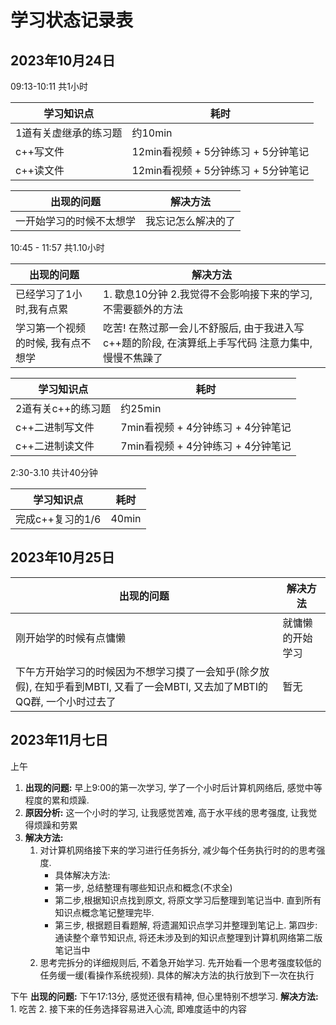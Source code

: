 # 学习状态记录表

## 2023年10月24日

09:13-10:11 共1小时

| 学习知识点       | 耗时                       |
|-------------|--------------------------|
| 1道有关虚继承的练习题 | 约10min                   |
| c++写文件      | 12min看视频 + 5分钟练习 + 5分钟笔记 |
| c++读文件      | 12min看视频 + 5分钟练习 + 5分钟笔记 |

| 出现的问题        | 解决方法      |
|--------------|-----------|
| 一开始学习的时候不太想学 | 我忘记怎么解决的了 |


10:45 - 11:57 共1.10小时

| 出现的问题              | 解决方法                                                    |
|--------------------|---------------------------------------------------------|
| 已经学习了1小时,我有点累      | 1. 歇息10分钟 2.我觉得不会影响接下来的学习, 不需要额外的方法                     |
| 学习第一个视频的时候, 我有点不想学 | 吃苦! 在熬过那一会儿不舒服后, 由于我进入写c++题的阶段, 在演算纸上手写代码 注意力集中, 慢慢不焦躁了 |


| 学习知识点       | 耗时                      |
|-------------|-------------------------|
| 2道有关c++的练习题 | 约25min                  |
| c++二进制写文件   | 7min看视频 + 4分钟练习 + 4分钟笔记 |
| c++二进制读文件   | 7min看视频 + 4分钟练习 + 4分钟笔记 |


2:30-3.10 共计40分钟

| 学习知识点       | 耗时                      |
|-------------|-------------------------|
| 完成c++复习的1/6  | 40min                  |

## 2023年10月25日

| 出现的问题                                                                     | 解决方法     |
|---------------------------------------------------------------------------|----------|
| 刚开始学的时候有点慵懒                                                               | 就慵懒的开始学习 |
| 下午方开始学习的时候因为不想学习摸了一会知乎(除夕放假), 在知乎看到MBTI, 又看了一会MBTI, 又去加了MBTI的QQ群, 一个小时过去了 | 暂无       |

## 2023年11月七日

上午
1. **出现的问题:** 早上9:00的第一次学习, 学了一个小时后计算机网络后, 感觉中等程度的累和烦躁.
2. **原因分析:** 这一个小时的学习, 让我感觉苦难, 高于水平线的思考强度, 让我觉得烦躁和劳累
3. **解决方法:** 
   1. 对计算机网络接下来的学习进行任务拆分, 减少每个任务执行时的的思考强度.
      - 具体解决方法: 
      - 第一步, 总结整理有哪些知识点和概念(不求全) 
      - 第二步,根据知识点找到原文, 将原文学习后整理到笔记当中. 
        直到所有知识点概念笔记整理完毕. 
      - 第三步, 根据题目看题解, 将遗漏知识点学习并整理到笔记上. 第四步: 通读整个章节知识点, 
        将还未涉及到的知识点整理到计算机网络第二版笔记当中
   2. 思考完拆分的详细规则后, 不着急开始学习. 先开始看一个思考强度较低的任务缓一缓(看操作系统视频). 具体的解决方法的执行放到下一次在执行

下午
**出现的问题:** 下午17:13分, 感觉还很有精神, 但心里特别不想学习.
**解决方法:** 1. 吃苦 2. 接下来的任务选择容易进入心流, 即难度适中的内容
